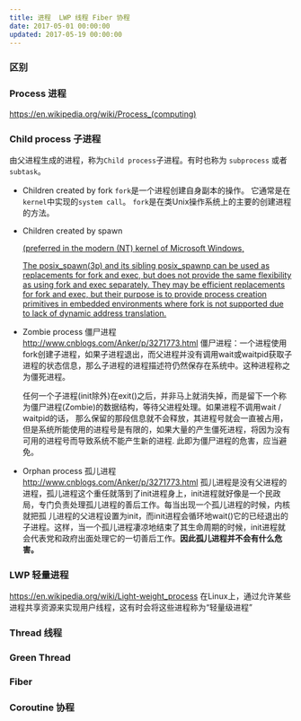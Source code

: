 ```yaml
---
title: 进程  LWP 线程 Fiber 协程
date: 2017-05-01 00:00:00
updated: 2017-05-19 00:00:00
---
```


### 区别


### Process 进程
https://en.wikipedia.org/wiki/Process_(computing)

### Child process 子进程
由父进程生成的进程，称为`Child process`子进程。有时也称为 `subprocess` 或者 `subtask`。


- Children created by fork
    `fork`是一个进程创建自身副本的操作。 它通常是在`kernel`中实现的`system call`。 `fork`是在类Unix操作系统上的主要的创建进程的方法。

- Children created by spawn

    [(preferred in the modern (NT) kernel of Microsoft Windows,](https://en.wikipedia.org/wiki/Child_process)

    [The posix_spawn(3p) and its sibling posix_spawnp can be used as replacements for fork and exec, but does not provide the same flexibility as using fork and exec separately. They may be efficient replacements for fork and exec, but their purpose is to provide process creation primitives in embedded environments where fork is not supported due to lack of dynamic address translation.](https://en.wikipedia.org/wiki/Spawn_(computing)#POSIX_spawn_functions)
 
- Zombie process 僵尸进程 
http://www.cnblogs.com/Anker/p/3271773.html
僵尸进程：一个进程使用fork创建子进程，如果子进程退出，而父进程并没有调用wait或waitpid获取子进程的状态信息，那么子进程的进程描述符仍然保存在系统中。这种进程称之为僵死进程。

    任何一个子进程(init除外)在exit()之后，并非马上就消失掉，而是留下一个称为僵尸进程(Zombie)的数据结构，等待父进程处理。如果进程不调用wait / waitpid的话， 那么保留的那段信息就不会释放，其进程号就会一直被占用，但是系统所能使用的进程号是有限的，如果大量的产生僵死进程，将因为没有可用的进程号而导致系统不能产生新的进程. 此即为僵尸进程的危害，应当避免。

- Orphan process 孤儿进程
http://www.cnblogs.com/Anker/p/3271773.html
孤儿进程是没有父进程的进程，孤儿进程这个重任就落到了init进程身上，init进程就好像是一个民政局，专门负责处理孤儿进程的善后工作。每当出现一个孤儿进程的时候，内核就把孤 儿进程的父进程设置为init，而init进程会循环地wait()它的已经退出的子进程。这样，当一个孤儿进程凄凉地结束了其生命周期的时候，init进程就会代表党和政府出面处理它的一切善后工作。**因此孤儿进程并不会有什么危害。**

### LWP 轻量进程
https://en.wikipedia.org/wiki/Light-weight_process
在Linux上，通过允许某些进程共享资源来实现用户线程，这有时会将这些进程称为“轻量级进程”

### Thread 线程
### Green Thread
### Fiber
### Coroutine 协程
